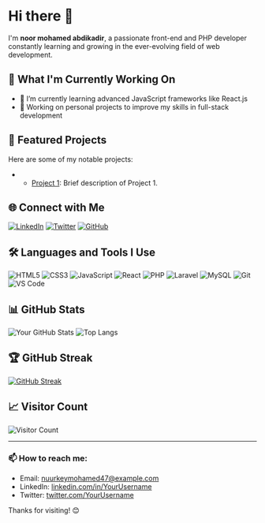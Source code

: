 # Hi there 👋

I'm **noor mohamed abdikadir**, a passionate front-end and PHP developer constantly learning and growing in the ever-evolving field of web development.

## 🔭 What I'm Currently Working On
- 🌱 I’m currently learning advanced JavaScript frameworks like React.js
- 🚀 Working on personal projects to improve my skills in full-stack development

## 🌟 Featured Projects
Here are some of my notable projects:


- - [Project 1](https://nuurkey47.github.io/EastCode/): Brief description of Project 1.


## 🌐 Connect with Me
[![LinkedIn](https://img.shields.io/badge/LinkedIn-YourUsername-blue?style=flat&logo=linkedin)](https://www.linkedin.com/in/YourUsername)
[![Twitter](https://img.shields.io/badge/Twitter-YourUsername-blue?style=flat&logo=twitter)](https://twitter.com/YourUsername)
[![GitHub](https://img.shields.io/badge/GitHub-NUURKEY47-lightgrey?style=flat&logo=github)](https://github.com/NUURKEY47)

## 🛠️ Languages and Tools I Use
![HTML5](https://img.shields.io/badge/HTML5-E34F26?style=flat&logo=html5&logoColor=white)
![CSS3](https://img.shields.io/badge/CSS3-1572B6?style=flat&logo=css3&logoColor=white)
![JavaScript](https://img.shields.io/badge/JavaScript-F7DF1E?style=flat&logo=javascript&logoColor=black)
![React](https://img.shields.io/badge/React-61DAFB?style=flat&logo=react&logoColor=black)
![PHP](https://img.shields.io/badge/PHP-777BB4?style=flat&logo=php&logoColor=white)
![Laravel](https://img.shields.io/badge/Laravel-FF2D20?style=flat&logo=laravel&logoColor=white)
![MySQL](https://img.shields.io/badge/MySQL-4479A1?style=flat&logo=mysql&logoColor=white)
![Git](https://img.shields.io/badge/Git-F05032?style=flat&logo=git&logoColor=white)
![VS Code](https://img.shields.io/badge/VS%20Code-007ACC?style=flat&logo=visual-studio-code&logoColor=white)

## 📊 GitHub Stats
![Your GitHub Stats](https://github-readme-stats.vercel.app/api?username=YourUsername&show_icons=true&theme=radical)
![Top Langs](https://github-readme-stats.vercel.app/api/top-langs/?username=YourUsername&layout=compact&theme=radical)

## 🏆 GitHub Streak
[![GitHub Streak](https://github-readme-streak-stats.herokuapp.com/?user=YourUsername&theme=radical)](https://git.io/streak-stats)

## 📈 Visitor Count
![Visitor Count](https://profile-counter.glitch.me/YourUsername/count.svg)

---

### 📫 How to reach me:
- Email: [nuurkeymohamed47@example.com](mailto:nuurkeymohamed4l@example.com)
- LinkedIn: [linkedin.com/in/YourUsername](https://www.linkedin.com/in/YourUsername)
- Twitter: [twitter.com/YourUsername](https://twitter.com/YourUsername)

Thanks for visiting! 😊
